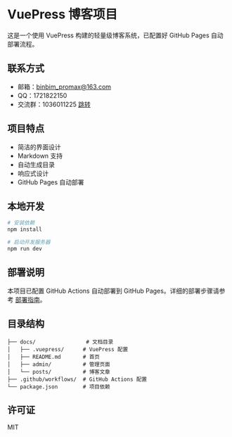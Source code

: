 # VuePress 博客项目

这是一个使用 VuePress 构建的轻量级博客系统，已配置好 GitHub Pages 自动部署流程。

## 联系方式

- 邮箱：binbim_promax@163.com
- QQ：1721822150
- 交流群：1036011225 [跳转](https://qm.qq.com/q/x8P9eycxUI)

## 项目特点

- 简洁的界面设计
- Markdown 支持
- 自动生成目录
- 响应式设计
- GitHub Pages 自动部署

## 本地开发

```bash
# 安装依赖
npm install

# 启动开发服务器
npm run dev
```

## 部署说明

本项目已配置 GitHub Actions 自动部署到 GitHub Pages。详细的部署步骤请参考 [部署指南](./DEPLOY.md)。

## 目录结构

```
├── docs/                # 文档目录
│   ├── .vuepress/      # VuePress 配置
│   ├── README.md       # 首页
│   ├── admin/          # 管理页面
│   └── posts/          # 博客文章
├── .github/workflows/  # GitHub Actions 配置
└── package.json        # 项目依赖
```

## 许可证

MIT